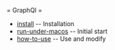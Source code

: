 = GraphQl =

  * [install](install.md)                 -- Installation
  * [run-under-macos](run-under-macos.md) -- Initial start
  * [how-to-use](how-to-use.md)           -- Use and modify

